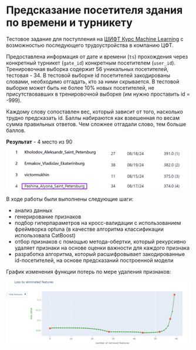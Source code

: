 # Предсказание посетителя здания по времени и турникету

Тестовое задание для поступления на [ШИФТ Курс Machinе Learning](https://team.cft.ru/start/school/ml) с возможностью последующего трудоустройства в компанию ЦФТ.

Предоставлена информация от дате и времени (`ts`) прохождения через конкретный турникет (`gate_id`) конкретным посетителем (`user_id`).
Тренировочная выборка содержит 56 уникальных посетителей, тестовая - 34. В тестовой выборке id посетителей закодированы словами, необходимо отгадать, кто за ними скрывается. В тестовой выборке может быть не более 10% новых посетителей, не присутствовавших в тренировочной выборке (им нужно проставить id = -999).

Каждому слову сопоставлен вес, который зависит от того, насколько трудно предсказать id. Баллы набираются как взвешенная по весам сумма правильных ответов. Чем сложнее отгадали слово, тем больше баллов.

**Результат** - 4 место из 90

![leaderboard](./pictures/leaderboard.png)

В ходе работы были выполнены следующие шаги:
- анализ данных
- генерирование признаков
- подбор гиперпараметров на кросс-валидации с использованием фреймворка optuna (в качестве алгоритма классификации использовала CatBoost)
- отбор признаков с помощью метода-обертки, который рекурсивно удаляет признаки на основе оценки важности для каждого признака
- разработка алгоритма, который расшифровывает закодированные id-посетителей, на основе предсказаний построенной модели

График изменения функции потерь по мере удаления признаков:

![select_features](./pictures/select_features.png)